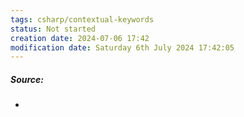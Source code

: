 ```yaml
---
tags: csharp/contextual-keywords
status: Not started
creation date: 2024-07-06 17:42
modification date: Saturday 6th July 2024 17:42:05
---
```

##### Source:
* 